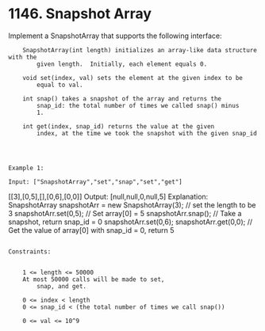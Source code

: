 # 1146. Snapshot Array

Implement a SnapshotArray that supports the following interface:

    
        SnapshotArray(int length) initializes an array-like data structure with the
            given length.  Initially, each element equals 0.
        
        void set(index, val) sets the element at the given index to be
            equal to val.
        
        int snap() takes a snapshot of the array and returns the
            snap_id: the total number of times we called snap() minus
            1.
        
        int get(index, snap_id) returns the value at the given
            index, at the time we took the snapshot with the given snap_id
        
    

     
    Example 1:

    Input: ["SnapshotArray","set","snap","set","get"]
[[3],[0,5],[],[0,6],[0,0]]
Output: [null,null,0,null,5]
Explanation: 
SnapshotArray snapshotArr = new SnapshotArray(3); // set the length to be 3
snapshotArr.set(0,5);  // Set array[0] = 5
snapshotArr.snap();  // Take a snapshot, return snap_id = 0
snapshotArr.set(0,6);
snapshotArr.get(0,0);  // Get the value of array[0] with snap_id = 0, return 5

     
    Constraints:

    
        1 <= length <= 50000
        At most 50000 calls will be made to set,
            snap, and get.
        
        0 <= index < length
        0 <= snap_id < (the total number of times we call snap())
        
        0 <= val <= 10^9
